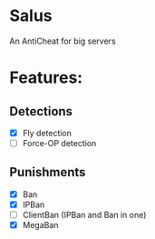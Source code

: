 # Salus
An AntiCheat for big servers

# Features:

## Detections
- [x] Fly detection
- [ ] Force-OP detection

## Punishments   
- [x] Ban
- [x] IPBan
- [ ] ClientBan (IPBan and Ban in one)
- [x] MegaBan  
